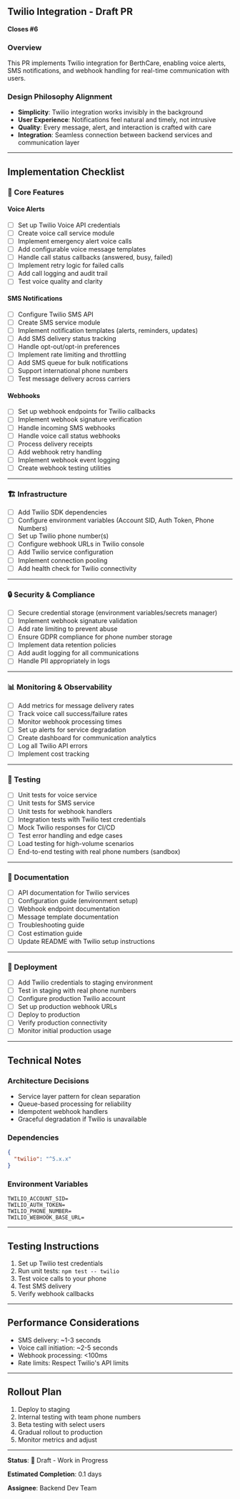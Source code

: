 ## Twilio Integration - Draft PR

**Closes #6**

### Overview
This PR implements Twilio integration for BerthCare, enabling voice alerts, SMS notifications, and webhook handling for real-time communication with users.

### Design Philosophy Alignment
- **Simplicity**: Twilio integration works invisibly in the background
- **User Experience**: Notifications feel natural and timely, not intrusive
- **Quality**: Every message, alert, and interaction is crafted with care
- **Integration**: Seamless connection between backend services and communication layer

---

## Implementation Checklist

### 🎯 Core Features

#### Voice Alerts
- [ ] Set up Twilio Voice API credentials
- [ ] Create voice call service module
- [ ] Implement emergency alert voice calls
- [ ] Add configurable voice message templates
- [ ] Handle call status callbacks (answered, busy, failed)
- [ ] Implement retry logic for failed calls
- [ ] Add call logging and audit trail
- [ ] Test voice quality and clarity

#### SMS Notifications
- [ ] Configure Twilio SMS API
- [ ] Create SMS service module
- [ ] Implement notification templates (alerts, reminders, updates)
- [ ] Add SMS delivery status tracking
- [ ] Handle opt-out/opt-in preferences
- [ ] Implement rate limiting and throttling
- [ ] Add SMS queue for bulk notifications
- [ ] Support international phone numbers
- [ ] Test message delivery across carriers

#### Webhooks
- [ ] Set up webhook endpoints for Twilio callbacks
- [ ] Implement webhook signature verification
- [ ] Handle incoming SMS webhooks
- [ ] Handle voice call status webhooks
- [ ] Process delivery receipts
- [ ] Add webhook retry handling
- [ ] Implement webhook event logging
- [ ] Create webhook testing utilities

---

### 🏗️ Infrastructure

- [ ] Add Twilio SDK dependencies
- [ ] Configure environment variables (Account SID, Auth Token, Phone Numbers)
- [ ] Set up Twilio phone number(s)
- [ ] Configure webhook URLs in Twilio console
- [ ] Add Twilio service configuration
- [ ] Implement connection pooling
- [ ] Add health check for Twilio connectivity

---

### 🔒 Security & Compliance

- [ ] Secure credential storage (environment variables/secrets manager)
- [ ] Implement webhook signature validation
- [ ] Add rate limiting to prevent abuse
- [ ] Ensure GDPR compliance for phone number storage
- [ ] Implement data retention policies
- [ ] Add audit logging for all communications
- [ ] Handle PII appropriately in logs

---

### 📊 Monitoring & Observability

- [ ] Add metrics for message delivery rates
- [ ] Track voice call success/failure rates
- [ ] Monitor webhook processing times
- [ ] Set up alerts for service degradation
- [ ] Create dashboard for communication analytics
- [ ] Log all Twilio API errors
- [ ] Implement cost tracking

---

### 🧪 Testing

- [ ] Unit tests for voice service
- [ ] Unit tests for SMS service
- [ ] Unit tests for webhook handlers
- [ ] Integration tests with Twilio test credentials
- [ ] Mock Twilio responses for CI/CD
- [ ] Test error handling and edge cases
- [ ] Load testing for high-volume scenarios
- [ ] End-to-end testing with real phone numbers (sandbox)

---

### 📝 Documentation

- [ ] API documentation for Twilio services
- [ ] Configuration guide (environment setup)
- [ ] Webhook endpoint documentation
- [ ] Message template documentation
- [ ] Troubleshooting guide
- [ ] Cost estimation guide
- [ ] Update README with Twilio setup instructions

---

### 🚀 Deployment

- [ ] Add Twilio credentials to staging environment
- [ ] Test in staging with real phone numbers
- [ ] Configure production Twilio account
- [ ] Set up production webhook URLs
- [ ] Deploy to production
- [ ] Verify production connectivity
- [ ] Monitor initial production usage

---

## Technical Notes

### Architecture Decisions
- Service layer pattern for clean separation
- Queue-based processing for reliability
- Idempotent webhook handlers
- Graceful degradation if Twilio is unavailable

### Dependencies
```json
{
  "twilio": "^5.x.x"
}
```

### Environment Variables
```
TWILIO_ACCOUNT_SID=
TWILIO_AUTH_TOKEN=
TWILIO_PHONE_NUMBER=
TWILIO_WEBHOOK_BASE_URL=
```

---

## Testing Instructions

1. Set up Twilio test credentials
2. Run unit tests: `npm test -- twilio`
3. Test voice calls to your phone
4. Test SMS delivery
5. Verify webhook callbacks

---

## Performance Considerations

- SMS delivery: ~1-3 seconds
- Voice call initiation: ~2-5 seconds
- Webhook processing: <100ms
- Rate limits: Respect Twilio's API limits

---

## Rollout Plan

1. Deploy to staging
2. Internal testing with team phone numbers
3. Beta testing with select users
4. Gradual rollout to production
5. Monitor metrics and adjust

---

**Status**: 🚧 Draft - Work in Progress

**Estimated Completion**: 0.1 days

**Assignee**: Backend Dev Team
